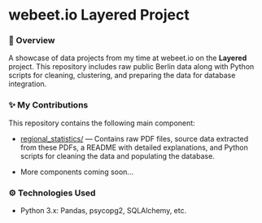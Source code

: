# webeet.io Layered Project

### 📝 Overview

A showcase of data projects from my time at webeet.io on the **Layered** project. This repository includes raw public Berlin data along with Python scripts for cleaning, clustering, and preparing the data for database integration.

### ✨ My Contributions

This repository contains the following main component:

- [regional_statistics/](regional_statistics) — Contains raw PDF files, source data extracted from these PDFs, a README with detailed explanations, and Python scripts for cleaning the data and populating the database.

- More components coming soon...


### ⚙️ Technologies Used

- Python 3.x: Pandas, psycopg2, SQLAlchemy, etc.
